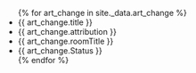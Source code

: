 <ul>
{% for art_change in site._data.art_change %}
<li>{{ art_change.title }}</li>
<li>{{ art_change.attribution }}</li>
<li>{{ art_change.roomTitle }}</li>
<li>{{ art_change.Status }}</li>
{% endfor %}
</ul>
